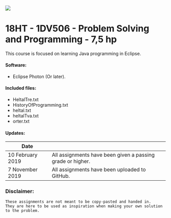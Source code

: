 ##### ![](https://mymoodle.lnu.se/pluginfile.php/1/theme_essential/logo/1573077602/lnu-logo.png)
# 18HT - 1DV506 - Problem Solving and Programming - 7,5 hp

This course is focused on learning Java programming in Eclipse.

#### Software:
* Eclipse Photon (Or later).

#### Included files:
* HeltalTre.txt
* HistoryOfProgramming.txt
* heltal.txt
* heltalTva.txt
* orter.txt

#### Updates:
| Date |  |
|---|---|
| 10 February 2019 | All assignments have been given a passing grade or higher. |
| 7 November 2019 | All assignments have been uploaded to GitHub. |

### Disclaimer:
```
These assignments are not meant to be copy-pasted and handed in. 
They are here to be used as inspiration when making your own solution to the problem.
```
